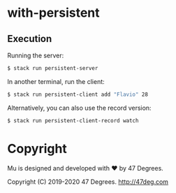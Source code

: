 # with-persistent

## Execution

Running the server:

```bash
$ stack run persistent-server
```

In another terminal, run the client:

```bash
$ stack run persistent-client add "Flavio" 28
```

Alternatively, you can also use the record version:

```bash
$ stack run persistent-client-record watch
```

[comment]: # (Start Copyright)
# Copyright

Mu is designed and developed with ❤️ by 47 Degrees.

Copyright (C) 2019-2020 47 Degrees. <http://47deg.com>

[comment]: # (End Copyright)
